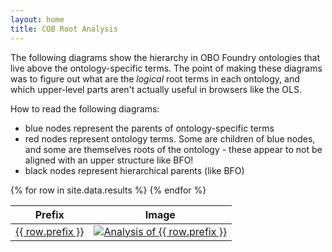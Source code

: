 ```yaml
---
layout: home
title: COB Root Analysis
---
```

The following diagrams show the hierarchy in OBO Foundry ontologies that
live above the ontology-specific terms. The point of making these diagrams
was to figure out what are the *logical* root terms in each ontology, and
which upper-level parts aren't actually useful in browsers like the OLS.

How to read the following diagrams:

- blue nodes represent the parents of ontology-specific terms
- red nodes represent ontology terms. Some are children of blue nodes, and some
  are themselves roots of the ontology - these appear to not be aligned with an
  upper structure like BFO!
- black nodes represent hierarchical parents (like BFO)

<table>
<thead>
<tr>
<th>Prefix</th>
<th>Image</th>
</tr>
</thead>
<tbody>
{% for row in site.data.results %}
<tr>
<td><a href="{{ row.link }}">{{ row.prefix }}</a></td>
<td>
<a href="/results/{{ row.prefix }}_results.svg">
<img src="/results/{{ row.prefix }}_results.svg" alt="Analysis of {{ row.prefix }}" />
</a>
</td>
</tr>
{% endfor %}
</tbody>
</table>
